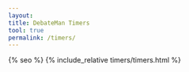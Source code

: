 ```yaml
---
layout:
title: DebateMan Timers
tool: true
permalink: /timers/
---
```


{% seo %}
{% include_relative timers/timers.html %}